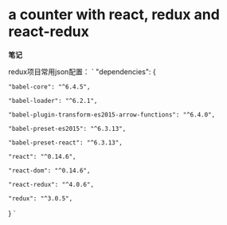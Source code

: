 # a counter with react, redux and react-redux

<strong>笔记</strong>

redux项目常用json配置：
`
  "dependencies": {

    "babel-core": "^6.4.5",

    "babel-loader": "^6.2.1",

    "babel-plugin-transform-es2015-arrow-functions": "^6.4.0",

    "babel-preset-es2015": "^6.3.13",

    "babel-preset-react": "^6.3.13",

    "react": "^0.14.6",

    "react-dom": "^0.14.6",

    "react-redux": "^4.0.6",

    "redux": "^3.0.5",

  }
`
